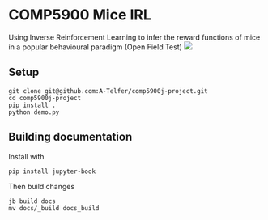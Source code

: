 # COMP5900 Mice IRL
Using Inverse Reinforcement Learning to infer the reward functions of mice in a popular behavioural paradigm (Open Field Test)
![](demo.gif)

## Setup
```
git clone git@github.com:A-Telfer/comp5900j-project.git
cd comp5900j-project
pip install .
python demo.py
```

## Building documentation
Install with
```
pip install jupyter-book
```

Then build changes
```
jb build docs
mv docs/_build docs_build
```


```{tableofcontents}
```
